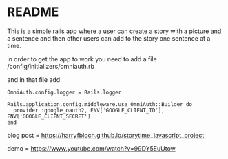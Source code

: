 # README


This is a simple rails app where a user can create a story with a picture and a sentence and then other users can add to the story one sentence at a time.


in order to get the app to work you need to add a file /config/initializers/omniauth.rb

and in that file add

```
OmniAuth.config.logger = Rails.logger

Rails.application.config.middleware.use OmniAuth::Builder do
  provider :google_oauth2, ENV['GOOGLE_CLIENT_ID'], ENV['GOOGLE_CLIENT_SECRET']
end
```

blog post = https://harryfbloch.github.io/storytime_javascript_project

demo = https://www.youtube.com/watch?v=99DY5EuUtow
